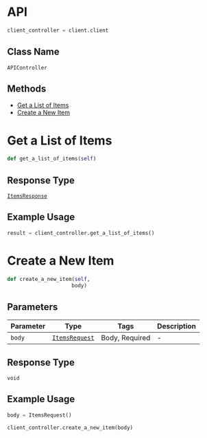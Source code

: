 # API

```python
client_controller = client.client
```

## Class Name

`APIController`

## Methods

* [Get a List of Items](../../doc/controllers/api.md#get-a-list-of-items)
* [Create a New Item](../../doc/controllers/api.md#create-a-new-item)


# Get a List of Items

```python
def get_a_list_of_items(self)
```

## Response Type

[`ItemsResponse`](../../doc/models/items-response.md)

## Example Usage

```python
result = client_controller.get_a_list_of_items()
```


# Create a New Item

```python
def create_a_new_item(self,
                     body)
```

## Parameters

| Parameter | Type | Tags | Description |
|  --- | --- | --- | --- |
| `body` | [`ItemsRequest`](../../doc/models/items-request.md) | Body, Required | - |

## Response Type

`void`

## Example Usage

```python
body = ItemsRequest()

client_controller.create_a_new_item(body)
```

